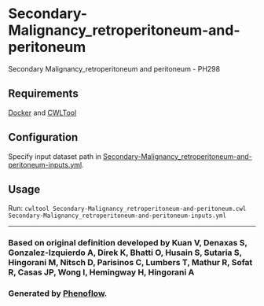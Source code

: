 # Secondary-Malignancy_retroperitoneum-and-peritoneum

Secondary Malignancy_retroperitoneum and peritoneum - PH298

## Requirements

[Docker](https://docs.docker.com/install/) and [CWLTool](https://github.com/common-workflow-language/cwltool#install)

## Configuration

Specify input dataset path in [Secondary-Malignancy_retroperitoneum-and-peritoneum-inputs.yml](Secondary-Malignancy_retroperitoneum-and-peritoneum-inputs.yml).

## Usage

Run: `cwltool Secondary-Malignancy_retroperitoneum-and-peritoneum.cwl Secondary-Malignancy_retroperitoneum-and-peritoneum-inputs.yml`

***

### Based on original definition developed by Kuan V, Denaxas S, Gonzalez-Izquierdo A, Direk K, Bhatti O, Husain S, Sutaria S, Hingorani M, Nitsch D, Parisinos C, Lumbers T, Mathur R, Sofat R, Casas JP, Wong I, Hemingway H, Hingorani A
### Generated by [Phenoflow](https://kclhi.org/phenoflow).
